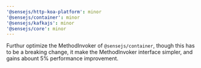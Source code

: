 ```yaml
---
'@sensejs/http-koa-platform': minor
'@sensejs/container': minor
'@sensejs/kafkajs': minor
'@sensejs/core': minor
---
```


Furthur optimize the MethodInvoker of `@sensejs/container`, though this has to
be a breaking change, it make the MethodInvoker interface simpler, and gains
abount 5% performance improvement.
